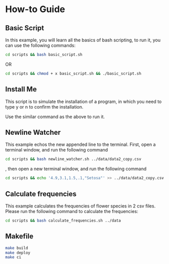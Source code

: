 # How-to Guide
## Basic Script
In this example, you will learn all the basics of bash scripting,
to run it, you can use the following commands:
```bash
cd scripts && bash basic_script.sh
```
OR
```bash
cd scripts && chmod + x basic_script.sh && ./basic_script.sh
```

## Install Me

This script is to simulate the installation of a program, in which you need
to type y or n to confirm the installation.

Use the similar command as the above to run it.

## Newline Watcher
This example echos the new appended line to the terminal.
First, open a terminal window, and run the following command
```bash
cd scripts && bash newline_watcher.sh ../data/data2_copy.csv
```
, then open a new terminal window, and run the following command
```bash
cd scripts && echo '4.9,3.1,1.5,.1,"Setosa"' >> ../data/data2_copy.csv
```

## Calculate frequencies
This example calculates the frequencies of flower species in 2 csv files.
Please run the following command to calculate the frequencies:
```bash
cd scripts && bash calculate_frequencies.sh ../data
```

## Makefile

```bash
make build
make deploy
make ci
```